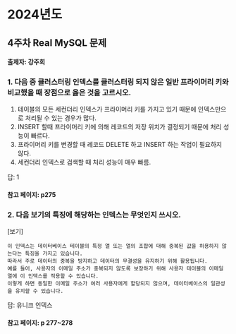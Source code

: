 # 2024년도
## 4주차 Real MySQL 문제
#### 출제자: 강주희

### 1. 다음 중 클러스터링 인덱스를 클러스터링 되지 않은 일반 프라이머리 키와 비교했을 때 장점으로 옳은 것을 고르시오.
1) 테이블의 모든 세컨더리 인덱스가 프라이머리 키를 가지고 있기 때문에 인덱스만으로 처리될 수 있는 경우가 많다.
2) INSERT 할때 프라이머리 키에 의해 레코드의 저장 위치가 결정되기 때문에 처리 성능이 빠르다.
3) 프라이머리 키를 변경할 때 레코드 DELETE 하고 INSERT 하는 작업이 필요하지 않다.
4) 세컨더리 인덱스로 검색할 때 처리 성능이 매우 빠름.
 

답: 1
#### 참고 페이지: p275

### 2. 다음 보기의 특징에 해당하는 인덱스는 무엇인지 쓰시오.
[보기]
```
이 인덱스는 데이터베이스 테이블의 특정 열 또는 열의 조합에 대해 중복된 값을 허용하지 않는다는 특징을 가지고 있습니다.
따라서 주로 데이터의 중복을 방지하고 데이터의 무결성을 유지하기 위해 활용됩니다.
예를 들어, 사용자의 이메일 주소가 중복되지 않도록 보장하기 위해 사용자 테이블의 이메일 열에 이 인덱스를 적용할 수 있습니다.
이렇게 하면 동일한 이메일 주소가 여러 사용자에게 할당되지 않으며, 데이터베이스의 일관성을 유지할 수 있습니다.
```
답: 유니크 인덱스
#### 참고 페이지: p 277~278
